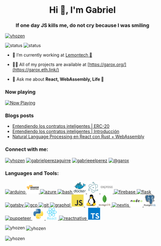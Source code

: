 <h1 align="center">Hi 👋, I'm Gabriel</h1>
<h3 align="center">If one day JS kills me, do not cry because I was smiling</h3>
<p align="left"> <a href="https://github.com/ryo-ma/github-profile-trophy"><img src="https://github-profile-trophy.vercel.app/?username=yhozen" alt="yhozen" /></a> </p>

![status](https://badge.stateful.com/Yhozen/status.svg) ![status](https://badge.stateful.com/Yhozen/dnd.svg)

- 🔭 I’m currently working at [Lemontech 🍋](https://github.com/lemontechSA/) 

- 👨‍💻 All of my projects are available at [https://garox.org/](https://garox.eth.link/)

- 💬 Ask me about **React, WebAssembly, Life 🌱**

### Now playing
<a href="https://portfolio-backend-seven.vercel.app/api/now-playing?open">
    <img src="https://portfolio-backend-seven.vercel.app/api/now-playing" width="256" height="64" alt="Now Playing">
</a>

### Blogs posts
<!-- BLOG-POST-LIST:START -->
- [Entendiendo los contratos inteligentes | ERC-20](https://garox.medium.com/entendiendo-los-contratos-inteligentes-erc-20-70bd4c23c49d?source=rss-d24f74e37d61------2)
- [Entendiendo los contratos inteligentes | Introducción](https://garox.medium.com/entendiendo-los-contratos-inteligentes-parte-1-98572c489914?source=rss-d24f74e37d61------2)
- [Natural Language Processing en React con Rust + WebAssembly](https://garox.medium.com/natural-language-processing-en-react-con-rust-webassembly-6ebd1c43a0dc?source=rss-d24f74e37d61------2)
<!-- BLOG-POST-LIST:END -->

<h3 align="left">Connect with me:</h3>
<p align="left">
<a href="https://twitter.com/yhozen" target="blank"><img align="center" src="https://cdn.jsdelivr.net/npm/simple-icons@3.0.1/icons/twitter.svg" alt="yhozen" height="30" width="40" /></a>
<a href="https://linkedin.com/in/gabrielperezaguirre" target="blank"><img align="center" src="https://cdn.jsdelivr.net/npm/simple-icons@3.0.1/icons/linkedin.svg" alt="gabrielperezaguirre" height="30" width="40" /></a>
<a href="https://instagram.com/gabrieeelperez" target="blank"><img align="center" src="https://cdn.jsdelivr.net/npm/simple-icons@3.0.1/icons/instagram.svg" alt="gabrieeelperez" height="30" width="40" /></a>
<a href="https://medium.com/@garox" target="blank"><img align="center" src="https://cdn.jsdelivr.net/npm/simple-icons@3.0.1/icons/medium.svg" alt="@garox" height="30" width="40" /></a>
</p>

<h3 align="left">Languages and Tools:</h3>
<p align="left"> <a href="https://www.arduino.cc/" target="_blank"> <img src="https://cdn.worldvectorlogo.com/logos/arduino-1.svg" alt="arduino" width="40" height="40"/> </a> <a href="https://aws.amazon.com" target="_blank"> <img src="https://raw.githubusercontent.com/devicons/devicon/master/icons/amazonwebservices/amazonwebservices-original-wordmark.svg" alt="aws" width="40" height="40"/> </a> <a href="https://azure.microsoft.com/en-in/" target="_blank"> <img src="https://www.vectorlogo.zone/logos/microsoft_azure/microsoft_azure-icon.svg" alt="azure" width="40" height="40"/> </a> <a href="https://www.gnu.org/software/bash/" target="_blank"> <img src="https://www.vectorlogo.zone/logos/gnu_bash/gnu_bash-icon.svg" alt="bash" width="40" height="40"/> </a> <a href="https://www.docker.com/" target="_blank"> <img src="https://raw.githubusercontent.com/devicons/devicon/master/icons/docker/docker-original-wordmark.svg" alt="docker" width="40" height="40"/> </a> <a href="https://www.electronjs.org" target="_blank"> <img src="https://raw.githubusercontent.com/devicons/devicon/master/icons/electron/electron-original.svg" alt="electron" width="40" height="40"/> </a> <a href="https://expressjs.com" target="_blank"> <img src="https://raw.githubusercontent.com/devicons/devicon/master/icons/express/express-original-wordmark.svg" alt="express" width="40" height="40"/> </a> <a href="https://firebase.google.com/" target="_blank"> <img src="https://www.vectorlogo.zone/logos/firebase/firebase-icon.svg" alt="firebase" width="40" height="40"/> </a> <a href="https://flask.palletsprojects.com/" target="_blank"> <img src="https://www.vectorlogo.zone/logos/pocoo_flask/pocoo_flask-icon.svg" alt="flask" width="40" height="40"/> </a> <a href="https://www.gatsbyjs.com/" target="_blank"> <img src="https://www.vectorlogo.zone/logos/gatsbyjs/gatsbyjs-icon.svg" alt="gatsby" width="40" height="40"/> </a> <a href="https://cloud.google.com" target="_blank"> <img src="https://www.vectorlogo.zone/logos/google_cloud/google_cloud-icon.svg" alt="gcp" width="40" height="40"/> </a> <a href="https://git-scm.com/" target="_blank"> <img src="https://www.vectorlogo.zone/logos/git-scm/git-scm-icon.svg" alt="git" width="40" height="40"/> </a> <a href="https://graphql.org" target="_blank"> <img src="https://www.vectorlogo.zone/logos/graphql/graphql-icon.svg" alt="graphql" width="40" height="40"/> </a> <a href="https://developer.mozilla.org/en-US/docs/Web/JavaScript" target="_blank"> <img src="https://raw.githubusercontent.com/devicons/devicon/master/icons/javascript/javascript-original.svg" alt="javascript" width="40" height="40"/> </a> <a href="https://www.linux.org/" target="_blank"> <img src="https://raw.githubusercontent.com/devicons/devicon/master/icons/linux/linux-original.svg" alt="linux" width="40" height="40"/> </a> <a href="https://www.mongodb.com/" target="_blank"> <img src="https://raw.githubusercontent.com/devicons/devicon/master/icons/mongodb/mongodb-original-wordmark.svg" alt="mongodb" width="40" height="40"/> </a> <a href="https://nextjs.org/" target="_blank"> <img src="https://cdn.worldvectorlogo.com/logos/nextjs-3.svg" alt="nextjs" width="40" height="40"/> </a> <a href="https://nodejs.org" target="_blank"> <img src="https://raw.githubusercontent.com/devicons/devicon/master/icons/nodejs/nodejs-original-wordmark.svg" alt="nodejs" width="40" height="40"/> </a> <a href="https://www.postgresql.org" target="_blank"> <img src="https://raw.githubusercontent.com/devicons/devicon/master/icons/postgresql/postgresql-original-wordmark.svg" alt="postgresql" width="40" height="40"/> </a> <a href="https://github.com/puppeteer/puppeteer" target="_blank"> <img src="https://www.vectorlogo.zone/logos/pptrdev/pptrdev-official.svg" alt="puppeteer" width="40" height="40"/> </a> <a href="https://www.python.org" target="_blank"> <img src="https://raw.githubusercontent.com/devicons/devicon/master/icons/python/python-original.svg" alt="python" width="40" height="40"/> </a> <a href="https://reactjs.org/" target="_blank"> <img src="https://raw.githubusercontent.com/devicons/devicon/master/icons/react/react-original-wordmark.svg" alt="react" width="40" height="40"/> </a> <a href="https://reactnative.dev/" target="_blank"> <img src="https://reactnative.dev/img/header_logo.svg" alt="reactnative" width="40" height="40"/> </a> <a href="https://www.typescriptlang.org/" target="_blank"> <img src="https://raw.githubusercontent.com/devicons/devicon/master/icons/typescript/typescript-original.svg" alt="typescript" width="40" height="40"/> </a> </p>

<p><img align="left" src="https://github-readme-stats.vercel.app/api/top-langs?username=yhozen&show_icons=true&locale=en&layout=compact" alt="yhozen" /></p>

<p>&nbsp;<img align="center" src="https://github-readme-stats.vercel.app/api?username=yhozen&show_icons=true&locale=en" alt="yhozen" /></p>

<p><img align="center" src="https://github-readme-streak-stats.herokuapp.com/?user=yhozen&" alt="yhozen" /></p>
